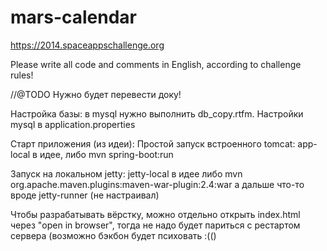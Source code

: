 mars-calendar
=============

https://2014.spaceappschallenge.org


Please write all code and comments in English, according to challenge rules!

//@TODO 
Нужно будет перевести доку!


Настройка базы: в mysql нужно выполнить db_copy.rtfm. Настройки mysql в application.properties


Старт приложения (из идеи):
Простой запуск встроенного tomcat: app-local в идее, либо
mvn spring-boot:run

Запуск на локальном jetty: jetty-local в идее
либо mvn org.apache.maven.plugins:maven-war-plugin:2.4:war
а дальше что-то вроде jetty-runner (не настраивал)


Чтобы разрабатывать вёрстку, можно отдельно открыть index.html через "open in browser", тогда не надо будет париться с рестартом сервера (возможно бэкбон будет психовать :(()
